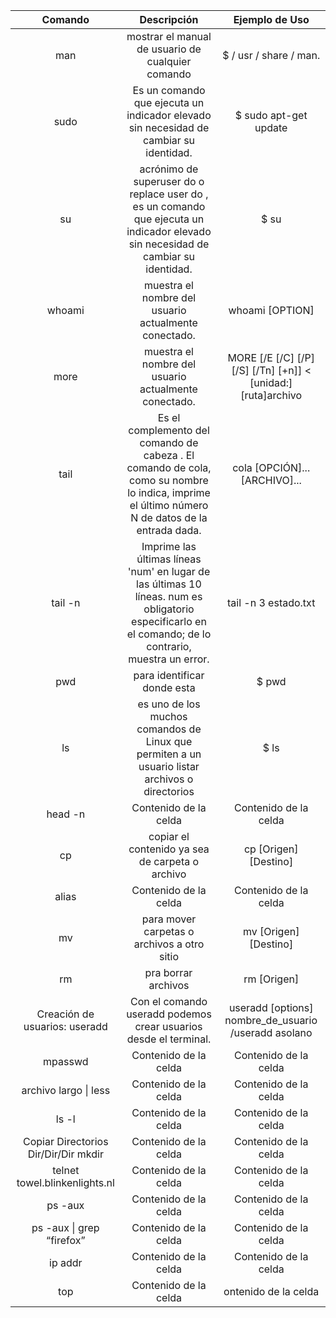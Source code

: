 | Comando | Descripción | Ejemplo de Uso  |
|  :---:  |   :---:  |  :---:  |
| man  |mostrar el manual de usuario de cualquier comando  | $ / usr / share / man.|
|sudo  |  Es un comando que ejecuta un indicador elevado sin necesidad de cambiar su identidad.| $ sudo apt-get update  |
| su | acrónimo de superuser do o replace user do , es un comando que ejecuta un indicador elevado sin necesidad de cambiar su identidad.| $ su  |
| whoami | muestra el nombre del usuario actualmente conectado. | whoami [OPTION] |
| more | muestra el nombre del usuario actualmente conectado. |MORE [/E [/C] [/P] [/S] [/Tn] [+n]] < [unidad:][ruta]archivo |
|tail |Es el complemento del comando de cabeza . El comando de cola, como su nombre lo indica, imprime el último número N de datos de la entrada dada. | cola [OPCIÓN]... [ARCHIVO]...|
|tail -n| Imprime las últimas líneas 'num' en lugar de las últimas 10 líneas. num es obligatorio especificarlo en el comando; de lo contrario, muestra un error. |  tail -n 3 estado.txt |
|pwd|  para identificar donde esta |  $ pwd|
|ls | es uno de los muchos comandos de Linux que permiten a un usuario listar archivos o directorios| $ ls 
|head -n| Contenido de la celda  | Contenido de la celda  |
|cp|copiar el contenido  ya sea de carpeta o archivo | cp [Origen] [Destino]  |
|alias| Contenido de la celda  | Contenido de la celda  |
|mv| para mover  carpetas o archivos a otro sitio  | mv [Origen] [Destino]|
|rm| pra borrar archivos|  rm  [Origen] |
|Creación de usuarios: useradd| Con el comando useradd podemos crear usuarios desde el terminal.  | useradd [options] nombre_de_usuario /useradd asolano |
|mpasswd| Contenido de la celda  | Contenido de la celda  |
|archivo largo \|  less | Contenido de la celda  | Contenido de la celda  |
|ls -l| Contenido de la celda  | Contenido de la celda  |
|Copiar Directorios Dir/Dir/Dir mkdir | Contenido de la celda  | Contenido de la celda  |
|telnet towel.blinkenlights.nl| Contenido de la celda  | Contenido de la celda  |
| ps -aux | Contenido de la celda  | Contenido de la celda  |
|ps -aux \| grep “firefox”| Contenido de la celda  | Contenido de la celda  |
|ip addr| Contenido de la celda  | Contenido de la celda  |
|top|  Contenido de la celda |     ontenido de la celda    | 
